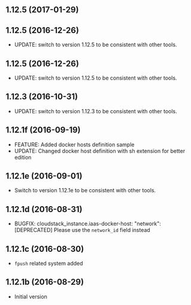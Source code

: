 
## 1.12.5 (2017-01-29)
## 1.12.5 (2016-12-26)
- UPDATE: switch to version 1.12.5 to be consistent with other tools.

## 1.12.5 (2016-12-26)
- UPDATE: switch to version 1.12.5 to be consistent with other tools.

## 1.12.3 (2016-10-31)
- UPDATE: switch to version 1.12.3 to be consistent with other tools.

## 1.12.1f (2016-09-19)
- FEATURE: Added docker hosts definition sample
- UPDATE: Changed docker host definition with sh extension for better edition

## 1.12.1e (2016-09-01)
- Switch to version 1.12.1e to be consistent with other tools.

## 1.12.1d (2016-08-31)
- BUGFIX: cloudstack_instance.iaas-docker-host: "network": [DEPRECATED] Please use the `network_id` field instead

## 1.12.1c (2016-08-30)
- ```fpush``` related system added

## 1.12.1b (2016-08-29)
- Initial version
